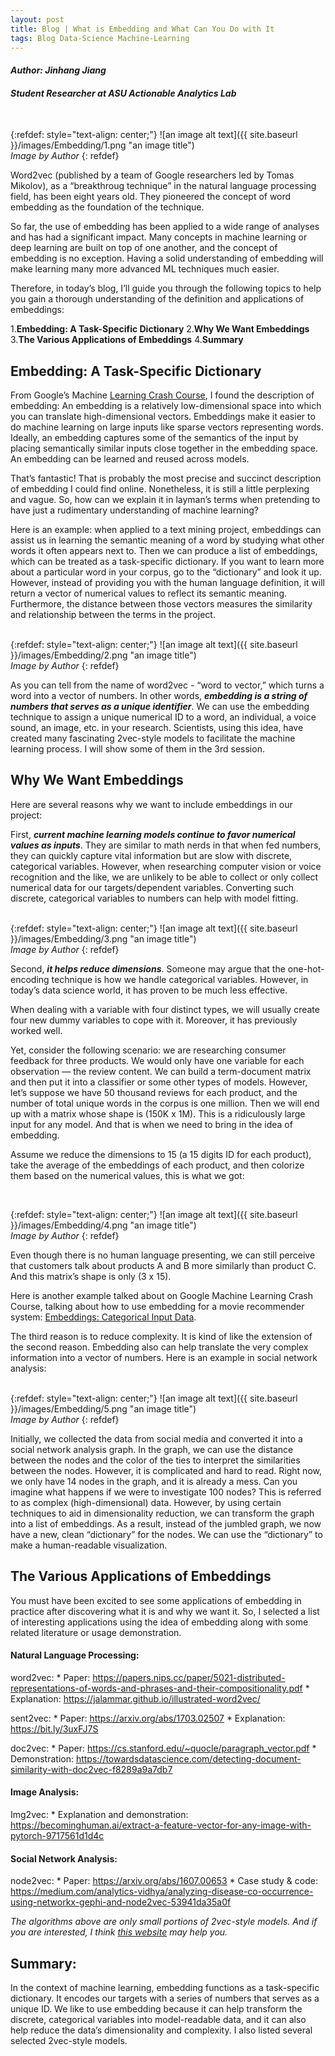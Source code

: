 ```yaml
---
layout: post
title: Blog | What is Embedding and What Can You Do with It
tags: Blog Data-Science Machine-Learning 
---
```


#### _Author: Jinhang Jiang_
#### _Student Researcher at ASU Actionable Analytics Lab_
<br/>

{:refdef: style="text-align: center;"}
![an image alt text]({{ site.baseurl }}/images/Embedding/1.png "an image title")<br/>
_Image by Author_
{: refdef}
<br/>

Word2vec (published by a team of Google researchers led by Tomas Mikolov), as a “breakthroug technique” in the natural language processing field, 
has been eight years old. They pioneered the concept of word embedding as the foundation of the technique.<br/>

So far, the use of embedding has been applied to a wide range of analyses and has had a significant impact. 
Many concepts in machine learning or deep learning are built on top of one another, and the concept of embedding is no exception. 
Having a solid understanding of embedding will make learning many more advanced ML techniques much easier.<br/>

Therefore, in today’s blog, I’ll guide you through the following topics to help you gain a thorough understanding of the definition and applications of embeddings:<br/>

   1.**Embedding: A Task-Specific Dictionary**
   2.**Why We Want Embeddings**
   3.**The Various Applications of Embeddings**
   4.**Summary**
<br/>
## Embedding: A Task-Specific Dictionary
From Google’s Machine [Learning Crash Course](https://developers.google.com/machine-learning/crash-course/embeddings/video-lecture), 
I found the description of embedding: 
An embedding is a relatively low-dimensional space into which you can translate high-dimensional vectors. 
Embeddings make it easier to do machine learning on large inputs like sparse vectors representing words. 
Ideally, an embedding captures some of the semantics of the input by placing semantically similar inputs close together in the embedding space. 
An embedding can be learned and reused across models.<br/>

That’s fantastic! That is probably the most precise and succinct description of embedding I could find online. 
Nonetheless, it is still a little perplexing and vague. 
So, how can we explain it in layman’s terms when pretending to have just a rudimentary understanding of machine learning?<br/>

Here is an example: when applied to a text mining project, 
embeddings can assist us in learning the semantic meaning of a word by studying what other words it often appears next to. 
Then we can produce a list of embeddings, which can be treated as a task-specific dictionary. 
If you want to learn more about a particular word in your corpus, go to the “dictionary” and look it up. 
However, instead of providing you with the human language definition, 
it will return a vector of numerical values to reflect its semantic meaning. 
Furthermore, the distance between those vectors measures the similarity and relationship between the terms in the project.<br/>
<br/>

{:refdef: style="text-align: center;"}
![an image alt text]({{ site.baseurl }}/images/Embedding/2.png "an image title")<br/>
_Image by Author_
{: refdef}
<br/>

As you can tell from the name of word2vec - “word to vector,” which turns a word into a vector of numbers. 
In other words, _**embedding is a string of numbers that serves as a unique identifier**_. 
We can use the embedding technique to assign a unique numerical ID to a word, an individual, a voice sound, an image, etc. in your research. 
Scientists, using this idea, have created many fascinating 2vec-style models to facilitate the machine learning process. 
I will show some of them in the 3rd session.<br/>

## Why We Want Embeddings
Here are several reasons why we want to include embeddings in our project:<br/>

First, _**current machine learning models continue to favor numerical values as inputs**_. 
They are similar to math nerds in that when fed numbers, 
they can quickly capture vital information but are slow with discrete, categorical variables. 
However, when researching computer vision or voice recognition and the like, 
we are unlikely to be able to collect or only collect numerical data for our targets/dependent variables. 
Converting such discrete, categorical variables to numbers can help with model fitting.<br/>
<br/>

{:refdef: style="text-align: center;"}
![an image alt text]({{ site.baseurl }}/images/Embedding/3.png "an image title")<br/>
_Image by Author_
{: refdef}
<br/>

Second, _**it helps reduce dimensions**_. 
Someone may argue that the one-hot-encoding technique is how we handle categorical variables. 
However, in today’s data science world, it has proven to be much less effective.<br/>

When dealing with a variable with four distinct types, we will usually create four new dummy variables to cope with it. 
Moreover, it has previously worked well.<br/>

Yet, consider the following scenario: we are researching consumer feedback for three products. 
We would only have one variable for each observation — the review content. 
We can build a term-document matrix and then put it into a classifier or some other types of models. 
However, let’s suppose we have 50 thousand reviews for each product, 
and the number of total unique words in the corpus is one million. 
Then we will end up with a matrix whose shape is (150K x 1M). 
This is a ridiculously large input for any model. And that is when we need to bring in the idea of embedding.<br/>

Assume we reduce the dimensions to 15 (a 15 digits ID for each product), 
take the average of the embeddings of each product, and then colorize them based on the numerical values, 
this is what we got:<br/>

<br/>

{:refdef: style="text-align: center;"}
![an image alt text]({{ site.baseurl }}/images/Embedding/4.png "an image title")<br/>
_Image by Author_
{: refdef}
<br/>

Even though there is no human language presenting, 
we can still perceive that customers talk about products 
A and B more similarly than product C. And this matrix’s shape is only (3 x 15).<br/>

Here is another example talked about on Google Machine Learning Crash Course, 
talking about how to use embedding for a movie recommender system: [Embeddings: Categorical Input Data](https://developers.google.com/machine-learning/crash-course/embeddings/categorical-input-data).<br/>

The third reason is to reduce complexity. 
It is kind of like the extension of the second reason. 
Embedding also can help translate the very complex information into a vector of numbers. 
Here is an example in social network analysis:<br/>
<br/>

{:refdef: style="text-align: center;"}
![an image alt text]({{ site.baseurl }}/images/Embedding/5.png "an image title")<br/>
_Image by Author_
{: refdef}
<br/>

Initially, we collected the data from social media and converted it into a social network analysis graph. 
In the graph, we can use the distance between the nodes and the color of the ties to interpret the similarities between the nodes. 
However, it is complicated and hard to read. Right now, we only have 14 nodes in the graph, and it is already a mess. 
Can you imagine what happens if we were to investigate 100 nodes? This is referred to as complex (high-dimensional) data. 
However, by using certain techniques to aid in dimensionality reduction, we can transform the graph into a list of embeddings.
As a result, instead of the jumbled graph, we now have a new, clean “dictionary” for the nodes. 
We can use the “dictionary” to make a human-readable visualization.<br/>

## The Various Applications of Embeddings
You must have been excited to see some applications of embedding in practice after discovering what it is and why we want it. 
So, I selected a list of interesting applications using the idea of embedding along with some related literature or usage demonstration.<br/>
#### Natural Language Processing:
word2vec:
    * Paper: https://papers.nips.cc/paper/5021-distributed-representations-of-words-and-phrases-and-their-compositionality.pdf
    * Explanation: https://jalammar.github.io/illustrated-word2vec/

sent2vec:
    * Paper: https://arxiv.org/abs/1703.02507
    * Explanation: https://bit.ly/3uxFJ7S

doc2vec:
    * Paper: https://cs.stanford.edu/~quocle/paragraph_vector.pdf
    * Demonstration: https://towardsdatascience.com/detecting-document-similarity-with-doc2vec-f8289a9a7db7

#### Image Analysis:
Img2vec:
    * Explanation and demonstration: https://becominghuman.ai/extract-a-feature-vector-for-any-image-with-pytorch-9717561d1d4c

#### Social Network Analysis:
node2vec:
    * Paper: https://arxiv.org/abs/1607.00653
    * Case study & code: https://medium.com/analytics-vidhya/analyzing-disease-co-occurrence-using-networkx-gephi-and-node2vec-53941da35a0f

_The algorithms above are only small portions of 2vec-style models. 
And if you are interested, I think [this website](https://github.com/chihming/awesome-network-embedding) may help you._

## Summary:
In the context of machine learning, embedding functions as a task-specific dictionary. 
It encodes our targets with a series of numbers that serves as a unique ID. We like to use embedding because it can help transform the discrete, categorical variables into model-readable data, and it can also help reduce the data’s dimensionality and complexity. 
I also listed several selected 2vec-style models.<br/>

